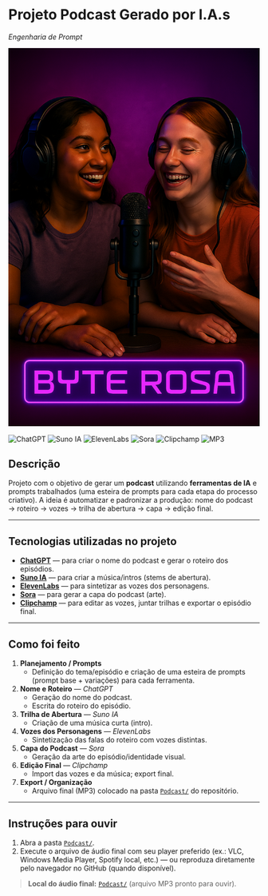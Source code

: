 # Projeto Podcast Gerado por I.A.s  
*Engenharia de Prompt*  

![Banner](src/Capa_AI_Podcast.png)

![ChatGPT](https://img.shields.io/badge/ChatGPT-AI-green?logo=openai) ![Suno IA](https://img.shields.io/badge/Suno-IA-orange) ![ElevenLabs](https://img.shields.io/badge/ElevenLabs-IA-blue) ![Sora](https://img.shields.io/badge/Sora-AI-blue) ![Clipchamp](https://img.shields.io/badge/Clipchamp-Editor-lightblue) ![MP3](https://img.shields.io/badge/Formato-MP3-red)

## Descrição
Projeto com o objetivo de gerar um **podcast** utilizando **ferramentas de IA** e prompts trabalhados (uma esteira de prompts para cada etapa do processo criativo). A ideia é automatizar e padronizar a produção: nome do podcast → roteiro → vozes → trilha de abertura → capa → edição final.  

---

## Tecnologias utilizadas no projeto
- **[ChatGPT](https://chat.openai.com/)** — para criar o nome do podcast e gerar o roteiro dos episódios.  
- **[Suno IA](https://suno.ai/)** — para criar a música/intros (stems de abertura).  
- **[ElevenLabs](https://elevenlabs.io/)** — para sintetizar as vozes dos personagens.  
- **[Sora](https://sora.com/)** — para gerar a capa do podcast (arte).  
- **[Clipchamp](https://www.clipchamp.com/)** — para editar as vozes, juntar trilhas e exportar o episódio final.  

---

## Como foi feito
1. **Planejamento / Prompts**  
   - Definição do tema/episódio e criação de uma esteira de prompts (prompt base + variações) para cada ferramenta.  
2. **Nome e Roteiro** — *ChatGPT*  
   - Geração do nome do podcast.  
   - Escrita do roteiro do episódio.  
3. **Trilha de Abertura** — *Suno IA*  
   - Criação de uma música curta (intro).  
4. **Vozes dos Personagens** — *ElevenLabs*  
   - Sintetização das falas do roteiro com vozes distintas.  
5. **Capa do Podcast** — *Sora*  
   - Geração da arte do episódio/identidade visual.  
6. **Edição Final** — *Clipchamp*  
   - Import das vozes e da música; export final.  
7. **Export / Organização**  
   - Arquivo final (MP3) colocado na pasta [`Podcast/`](./Podcast) do repositório.  

---

## Instruções para ouvir
1. Abra a pasta [`Podcast/`](./Podcast).  
2. Execute o arquivo de áudio final com seu player preferido (ex.: VLC, Windows Media Player, Spotify local, etc.) — ou reproduza diretamente pelo navegador no GitHub (quando disponível).  

> **Local do áudio final:** [`Podcast/`](./Podcast) (arquivo MP3 pronto para ouvir).  
